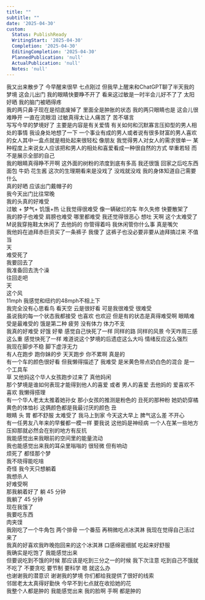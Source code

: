 ```yaml
---
title: ""
subtitle: ""
date: '2025-04-30'
custom:
  Status: PublishReady
  WritingStart: '2025-04-30'
  Completion: '2025-04-30'
  EditingCompletion: '2025-04-30'
  PlannedPublication: 'null'
  ActualPublication: 'null'
  Notes: 'null'
---    
```

我又出来散步了 今早醒来很早 七点刚过 但我早上醒来和ChatGPT聊了半天我的梦境 这会儿出门 我的眼睛快要睁不开了 看来这过敏是一时半会儿好不了了 太阳好晒 我的脑门被晒得疼     
我的两只鼻子现在是彻底废掉了 里面全是肿胀的状态 我的两只眼睛也是 这会儿很难睁开 一直在流眼泪 过敏真得太让人痛苦了 苦不堪言    
写写今早的梦境好了 主要是内容是有关爱情 有关如何和沉默寡言压抑型的男人相处的事情 我设身处地想了一下 一个事业有成的男人或者说有很多财富的男人喜欢的女人其中一盒点就是相处起来很轻松 像朋友 我觉得男人对女人的需求很单一 某种程度上来说女人应该把和男人的相处和喜爱看成一种很自然的方式 举重若轻 而不是展示全部的自己    
我的眼睛真得睁不开啊 这外面的树粉的浓度到底有多高 我还很饿 回家之后吃东西 面包 牛奶 花生酱 这次的生理期看来是没戏了 没戏就没戏 我的身体知道自己需要什么    
真的好晒 应该出门戴帽子的     
我今天出门比往常晚    
我的头真的好难受    
过敏 + 梦气+ 饥饿+热 让我觉得很难受 像一辆破烂的车 年久失修 快要散架了    
我的脖子也难受 肩膀也难受 哪里都难受 我还觉得很恶心 想吐 天啊 这个太难受了    
M说我穿拖鞋太休闲了 去他妈的 你管得着吗 我休闲管你什么事 真是嘴欠    
我他妈在迪拜赤巨资买了一条裤子 我傻了 这裤子也没必要非要从迪拜搞过来 不值当    
天  
难受死了  
我要回去了  
我准备回去洗个澡     
往回走吧  
天  
这个风  
11mph 我感觉和纽约的48mph不相上下    
我完全没有心思看鸟 看天空 云是很好看 可是我很难受 很难受  
虽说我的每一个状态我都接受 也喜欢 也欢迎 但是有的状态是真得难受啊 眼睛难受是最难受的 饿是第二种 疲劳 没有体力 体力不支    
我真的好难受 好饿 好晕 感觉自己快死了一样 同样的路 同样的风景 今天咋周三感这么重 感觉快死了一样 难道说这个梦境的后遗症这么大吗 情绪反应这么强烈    
我现在脚步不稳 脚下虚浮无力    
有人在跑步 跑你妹的步 天天跑步 你不累啊 真是的    
有一个车的颜色很好看 但我懒得描述了 我难受 是米黄色带点奶白色的混合 是一个工具车    
草 又他妈这个华人女孩跑步过来了 真他妈闲    
那个梦境是谁如何表现才能得到他人的喜爱 或者 男人的喜爱 去他妈的 爱喜欢不喜欢 我懒得搭理    
有一个华人老太太推着她孙女 那小女孩的推测是粉色的 丑死的那种粉 她奶奶穿橘黄色的体恤衫 这俩颜色都是我最讨厌的颜色 丑    
眼睛 头 胃 都不舒服 太难受了 我马上到家 今天这大早上 脾气这么差 不开心     
有一任男友八年来的早餐都一模一样 要我说 这他妈是神经病 一个人在某一些地方压抑那就必然会在别的地方有反抗    
我能感觉出来我眼前的空间里的能量流动  
我也能感觉出来我的耳朵里嗡嗡的 很轻微 但有响动    
烦死了 都怪那个梦     
我不晓得能吃啥    
奇怪 我今天只想躺着    
我想杀人    
好难受啊    
那我躺着好了 躺 45 分钟    
我躺了 45 分钟  
现在我饿了  
我要吃东西  
肉夹馍  
我刚吃了一个牛角包 两个排骨 一个番茄 再稍微吃点冰淇淋 我现在觉得自己活过来了    
我真的好喜欢我昨晚抱回来的这个冰淇淋 口感绵密细腻 吃起来好舒服    
我确实是吃饱了 我能感觉出来    
但要说吃到不饿的时候 那应该是吃到三分之一的时候 我下次注意 吃到自己不饿就不吃了 不要贪吃 要节制 要科学 嗯 就这么办    
也谢谢我的潜意识 谢谢我的梦境 你们都给我提供了很好的线索    
邻居老太太真得好勤快 今早不到七点就在收拾她的花    
我整个人都是肿的 我能感觉出来 我的脸啊 手啊 都是肿的    

